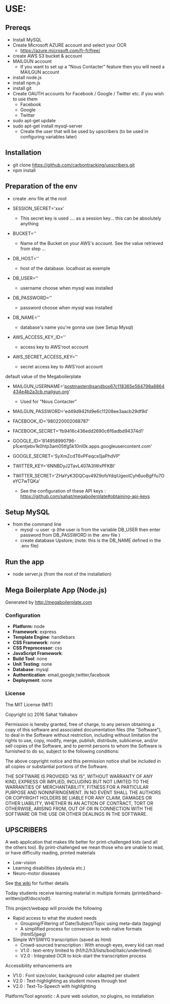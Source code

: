 # USE:

## Prereqs
- Install MySQL
- Create Microsoft AZURE account and select your OCR
  - https://azure.microsoft.com/fr-fr/free/
- create AWS S3 bucket & account
- MAILGUN account
  - If you want to set up a "Nous Contacter" feature then you will need a MAILGUN account
- install node.js
- install npm.js
- install git
- Create OAUTH accounts for Facebook / Google / Twitter etc. if you wish to use them
  - Facebook
  - Google
  - Twitter
- sudo apt-get update
- sudo apt-get install mysql-server
  - Create the user that will be used by upscribers (to be used in configuring variables later)

## Installation
- git clone https://github.com/carbontracking/upscribers.git
- npm install

## Preparation of the env

- create .env file at the root

- SESSION_SECRET='xxx'
  - This secret key is used .... as a session key... this can be absolutely anything
- BUCKET=''
  - Name of the Bucket on your AWS's account. See the value retrieved from step ...
- DB_HOST=''
  - host of the database. localhost as exemple
- DB_USER=''
  - username choose when mysql was installed
- DB_PASSWORD=''
  - password choose when mysql was installed
- DB_NAME=''
  - database's name you're gonna use (see Setup Mysql)
- AWS_ACCESS_KEY_ID=''
  - access key to AWS'root account
- AWS_SECRET_ACCESS_KEY=''
  - secret access key to AWS'root account

default value of the Megaboilerplate

- MAILGUN_USERNAME='postmaster@sandbox67c118365e564798a8864434e4b2a3cb.mailgun.org'
  - Used for "Nous Contacter"
- MAILGUN_PASSWORD='ed49d942fd9e6c11208ee3aacb29df9d'

- FACEBOOK_ID='980220002068787'
- FACEBOOK_SECRET='fb9416c436edd2690c6f6adbd94374d1'
- GOOGLE_ID='814958990796-p1centjebv1k0htp3am05tfg5k10nl0k.apps.googleusercontent.com'
- GOOGLE_SECRET='SyXmZcdT6vPFeqcs0jaPhdVP'
- TWITTER_KEY='6NNBDyJ2TavL407A3lWxPFKBI'
- TWITTER_SECRET='ZHaYyK3DQCqv49Z9ofsYdqiUgeoICyh6uoBgFfu7OeYC7wTQKa'
  - See the configuration of these API keys : https://github.com/sahat/megaboilerplate#obtaining-api-keys

## Setup MySQL

- from the command line
  - mysql -u user -p (the user is from the variable DB_USER then enter password from DB_PASSWORD in the .env file )
  - create database Upstore; (note: this is the DB_NAME defined in the .env file)

## Run the app
- node server.js (from the root of the installation)

## Mega Boilerplate App (Node.js)

Generated by http://megaboilerplate.com

### Configuration
- **Platform:** node
- **Framework**: express
- **Template Engine**: handlebars
- **CSS Framework**: none
- **CSS Preprocessor**: css
- **JavaScript Framework**: 
- **Build Tool**: none
- **Unit Testing**: none
- **Database**: mysql
- **Authentication**: email,google,twitter,facebook
- **Deployment**: none

### License
The MIT License (MIT)

Copyright (c) 2016 Sahat Yalkabov

Permission is hereby granted, free of charge, to any person obtaining a copy of this software and associated documentation files (the "Software"), to deal in the Software without restriction, including without limitation the rights to use, copy, modify, merge, publish, distribute, sublicense, and/or sell copies of the Software, and to permit persons to whom the Software is furnished to do so, subject to the following conditions:

The above copyright notice and this permission notice shall be included in all copies or substantial portions of the Software.

THE SOFTWARE IS PROVIDED "AS IS", WITHOUT WARRANTY OF ANY KIND, EXPRESS OR IMPLIED, INCLUDING BUT NOT LIMITED TO THE WARRANTIES OF MERCHANTABILITY, FITNESS FOR A PARTICULAR PURPOSE AND NONINFRINGEMENT. IN NO EVENT SHALL THE AUTHORS OR COPYRIGHT HOLDERS BE LIABLE FOR ANY CLAIM, DAMAGES OR OTHER LIABILITY, WHETHER IN AN ACTION OF CONTRACT, TORT OR OTHERWISE, ARISING FROM, OUT OF OR IN CONNECTION WITH THE SOFTWARE OR THE USE OR OTHER DEALINGS IN THE SOFTWARE.


## UPSCRIBERS

A web application that makes life better for print-challenged kids (and all the others too). 
By print-challenged we mean those who are unable to read, or have difficulty reading, printed materials
* Low-vision
* Learning disabilities (dyslexia etc.)
* Neuro-motor diseases

See [the wiki](https://github.com/carbontracking/upscribers/wiki) for further details


Today students receive learning material in  multiple formats (printed/hand-written/pdf/docx/odt).

This project/webapp will provide the following
* Rapid access to what the student needs
  * Grouping/Filtering of Date/Subject/Topic using meta-data (tagging)
  * A simplified process for conversion to web-native formats (html5/jpeg)
* Simple WYSIWYG transcription (saved as html)
  * Crowd-sourced transcription :  With enough eyes, every kid can read
  * V1.0 : text-entry limited to (h1/h2/h3/lists/bod/italic/underlined) 
  * V2.0 : Integrated OCR to kick-start the transcription process

Accessibility enhancements are
* V1.0 : Font size/color, background color adapted per student
* V2.0 : Text-highlighting as student moves through text
* V2.0 : Text-To-Speech with highlighting

Platform/Tool agnostic : A pure web solution, no plugins, no installation

